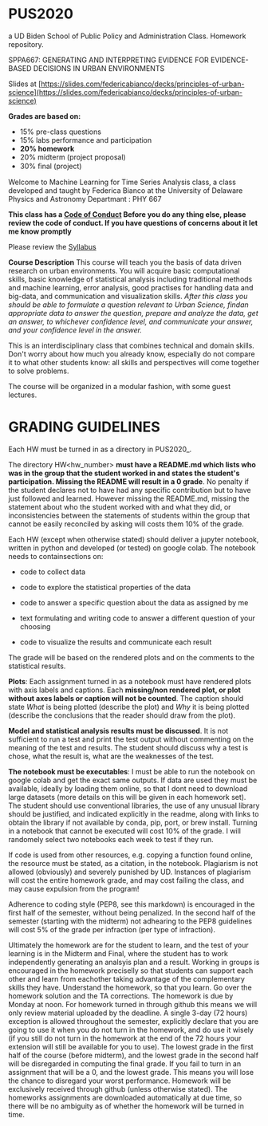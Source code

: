 # PUS2020

a UD Biden School of Public Policy and Administration Class. Homework repository.

SPPA667: GENERATING AND INTERPRETING EVIDENCE FOR EVIDENCE-BASED DECISIONS IN URBAN ENVIRONMENTS

Slides at [https://slides.com/federicabianco/decks/principles-of-urban-science](https://slides.com/federicabianco/decks/principles-of-urban-science)

**Grades are based on:**

- 15% pre-class questions
- 15% labs performance and participation
- **20% homework**
- 20% midterm (project proposal)
- 30% ﬁnal (project)


Welcome to Machine Learning for Time Series Analysis class, a class developed and taught by Federica Bianco at the University of Delaware Physics and Astronomy Departmant : PHY 667

**This class has a [Code of Conduct](CodeofConduct.md) Before you do any thing else, please review the code of conduct. If you have questions of concerns about it let me know promptly**

Please review the [Syllabus](http://bit.ly/PUS2020syllabus)


**Course Description** This course will teach you the basis of data driven research on urban environments. 
You will acquire basic computational skills, basic knowledge of statistical analysis including traditional methods and machine learning, error analysis, good practises for handling data and big-data, and communication and visualization skills. _After this class you should be able to formulate a question relevant to Urban Science, findan appropriate data to answer the question, prepare and analyze the data, get an answer, to whichever confidence level, and communicate your answer, and your confidence level in the answer._

This is an interdisciplinary class that combines technical and domain skills. Don't worry about how much you already know, especially do not compare it to what other students know: all skills and perspectives will come together to solve problems. 

The course will be organized in a modular fashion, with some guest lectures. 
	


# GRADING GUIDELINES

Each HW must be turned in as a directory in PUS2020_<FirstInitial><LastName>.
  
The directory HW<hw_number> **must have a README.md which lists who was in the group that the student worked in and states the student's participation. Missing the README will result in a 0 grade**. No penalty if the student declares not to have had any specific contribution but to have just followed and learned. However missing the README.md, missing the statement about who the student worked with and what they did, or inconsistencies between the statements of students within the group that cannot be easily reconciled by asking will costs them 10% of the grade.

Each HW (except when otherwise stated) should deliver a jupyter notebook, written in python and developed (or tested) on google colab. The notebook needs to containsections on:

- code to collect data

- code to explore the statistical properties of the data

- code to answer a specific question about the data as assigned by me

- text formulating and writing code to answer a different question of your choosing

- code to visualize the results and communicate each result

 The grade will be based on the rendered plots and on the comments to the statistical results.
 
**Plots**: Each assignment turned in as a notebook must have rendered plots with axis labels and captions. Each **missing/non rendered plot, or plot without axes labels or caption will not be counted**. The caption should state *What* is being plotted (describe the plot) and *Why* it is being plotted (describe the conclusions that the reader should draw from the plot).

**Model and statistical analysis results must be discussed**. It is not sufficient to run a test and print the test output without commenting on the meaning of the test and results. The student should discuss why a test is chose, what the result is, what are the weaknesses of the test.

**The notebook must be executables**: I must be able to run the notebook on google colab and get the exact same outputs. If data are used they must be available, ideally by loading them online, so that I dont need to download large datasets (more details on this will be given in each homework set). The student should use conventional libraries, the use of any unusual library should be justified, and indicated explicitly in the readme, along with links to obtain the library if not available by conda, pip, port, or brew install. Turning in a notebook that cannot be executed will cost 10% of the grade. I will randomely select two notebooks each week to test if they run.

If code is used from other resources, e.g. copying a function found online, the resource must be stated, as a citation, in the notebook. Plagiarism is not allowed (obviously) and severely punished by UD. Instances of plagiarism will cost the entire homework grade, and may cost failing the class, and may cause expulsion from the program!

Adherence to coding style (PEP8, see this markdown) is encouraged in the first half of the semester, without being penalized. In the second half of the semester (starting with the midterm) not adhearing to the PEP8 guidelines will cost 5% of the grade per infraction (per type of infraction).

Ultimately the homework are for the student to learn, and the test of your learning is in the Midterm and Final, where the student has to work independently generating an analsyis plan and a result. Working in groups is encouraged in the homework preciselly so that students can support each other and learn from eachother taking advantage of the complementary skills they have. Understand the homework, so that you learn. Go over the homework solution and the TA corrections.
The homework is due by Monday at noon. For homework turned in through github this means we will only review material uploaded by the deadline. A single 3-day (72 hours) exception is allowed throughout the semester, explicitly declare that you are going to use it when you do not turn in the homework, and do use it wisely (if you still do not turn in the homework at the end of the 72 hours your extension will still be available for you to use). The lowest grade in the first half of the course (before midterm), and the lowest grade in the second half will be disregarded in computing the final grade. If you fail to turn in an assignment that will be a 0, and the lowest grade. This means you will lose the chance to disregard your worst performance. Homework will be exclusively received through github (unless otherwise stated). The homeworks assignments are downloaded automatically at due time, so there will be no ambiguity as of whether the homework will be turned in time.




